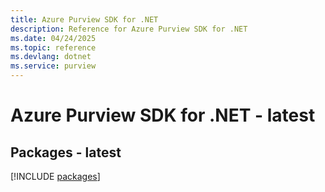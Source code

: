 ```yaml
---
title: Azure Purview SDK for .NET
description: Reference for Azure Purview SDK for .NET
ms.date: 04/24/2025
ms.topic: reference
ms.devlang: dotnet
ms.service: purview
---
```

# Azure Purview SDK for .NET - latest
## Packages - latest
[!INCLUDE [packages](purview-index.md)]